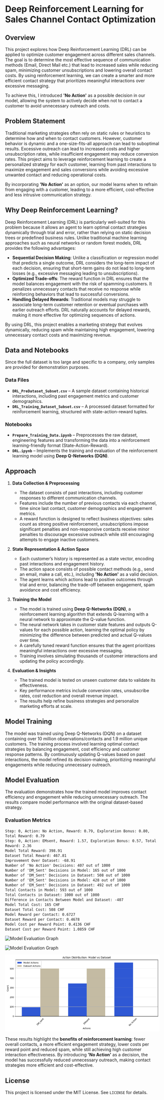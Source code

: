 # Deep Reinforcement Learning for Sales Channel Contact Optimization

## Overview

This project explores how Deep Reinforcement Learning (DRL) can be applied to optimize customer engagement across different sales channels. The goal is to determine the most effective sequence of communication methods (Email, Direct Mail etc.) that lead to increased sales while reducing spam, minimizing customer unsubscriptions and lowering overall contact costs. By using reinforcement learning, we can create a smarter and more efficient contact strategy that prioritizes meaningful interactions over excessive messaging. 

To achieve this, I introduced **'No Action'** as a possible decision in our model, allowing the system to actively decide when not to contact a customer to avoid unnecessary outreach and costs.

## Problem Statement

Traditional marketing strategies often rely on static rules or heuristics to determine how and when to contact customers. However, customer behavior is dynamic and a one-size-fits-all approach can lead to suboptimal results. Excessive outreach can lead to increased costs and higher unsubscription rates, while insufficient engagement may reduce conversion rates. This project aims to leverage reinforcement learning to create a personalized strategy for each customer, learning from past interactions to maximize engagement and sales conversions while avoiding excessive unwanted contact and reducing operational costs. 

By incorporating **'No Action'** as an option, our model learns when to refrain from engaging with a customer, leading to a more efficient, cost-effective and less intrusive communication strategy.

## Why Deep Reinforcement Learning?

Deep Reinforcement Learning (DRL) is particularly well-suited for this problem because it allows an agent to learn optimal contact strategies dynamically through trial and error, rather than relying on static decision trees or predefined business rules. Unlike traditional machine learning approaches such as neural networks or random forest models, DRL provides the following advantages:

- **Sequential Decision Making**: Unlike a classification or regression model that predicts a single outcome, DRL considers the long-term impact of each decision, ensuring that short-term gains do not lead to long-term losses (e.g., excessive messaging leading to unsubscriptions).
- **Optimized Trade-offs**: The reward function in DRL ensures that the model balances engagement with the risk of spamming customers. It penalizes unnecessary contacts that receive no response while reinforcing behaviors that lead to successful conversions.
- **Handling Delayed Rewards**: Traditional models may struggle to associate long-term customer retention or eventual purchases with earlier outreach efforts. DRL naturally accounts for delayed rewards, making it more effective for optimizing sequences of actions.

By using DRL, this project enables a marketing strategy that evolves dynamically, reducing spam while maintaining high engagement, lowering unnecessary contact costs and maximizing revenue.

## Data and Notebooks

Since the full dataset is too large and specific to a company, only samples are provided for demonstration purposes.

### Data Files
- **`DRL_PreDataset_Subset.csv`** – A sample dataset containing historical interactions, including past engagement metrics and customer demographics.
- **`DRL_Training_Dataset_Subset.csv`** – A processed dataset formatted for reinforcement learning, structured with state-action-reward tuples.

### Notebooks
- **`Prepare_Training_Data.ipynb`** – Preprocesses the raw dataset, engineering features and transforming the data into a reinforcement learning-friendly format (State-Action-Reward).
- **`DRL.ipynb`** – Implements the training and evaluation of the reinforcement learning model using **Deep Q-Networks (DQN)**.


## Approach

1. **Data Collection & Preprocessing**

   - The dataset consists of past interactions, including customer responses to different communication channels.
   - Features include the number of previous contacts via each channel, time since last contact, customer demographics and engagement metrics.
   - A reward function is designed to reflect business objectives: sales count as strong positive reinforcement, unsubscriptions impose significant penalties and non-responsive contacts receive minor penalties to discourage excessive outreach while still encouraging attempts to engage inactive customers.

2. **State Representation & Action Space**

   - Each customer’s history is represented as a state vector, encoding past interactions and engagement history.
   - The action space consists of possible contact methods (e.g., send an email, make a call, etc.), including **'No Action'** as a valid decision.
   - The agent learns which actions lead to positive outcomes through trial and error, balancing the trade-off between engagement, spam avoidance and cost efficiency.

3. **Training the Model**

   - The model is trained using **Deep Q-Networks (DQN)**, a reinforcement learning algorithm that extends Q-learning with a neural network to approximate the Q-value function.
   - The neural network takes in customer state features and outputs Q-values for each possible action, learning the optimal policy by minimizing the difference between predicted and actual Q-values over time.
   - A carefully tuned reward function ensures that the agent prioritizes meaningful interactions over excessive messaging.
   - Training involves simulating thousands of customer interactions and updating the policy accordingly.

4. **Evaluation & Insights**

   - The trained model is tested on unseen customer data to validate its effectiveness.
   - Key performance metrics include conversion rates, unsubscribe rates, cost reduction and overall revenue impact.
   - The results help refine business strategies and personalize marketing efforts at scale.

## Model Training

The model was trained using Deep Q-Networks (DQN) on a dataset containing over 10 million observations/contacts and 1.9 million unique customers. The training process involved learning optimal contact strategies by balancing engagement, cost efficiency and customer response patterns. By continuously updating Q-values based on past interactions, the model refined its decision-making, prioritizing meaningful engagements while reducing unnecessary outreach.

## Model Evaluation

The evaluation demonstrates how the trained model improves contact efficiency and engagement while reducing unnecessary outreach. The results compare model performance with the original dataset-based strategy.

### Evaluation Metrics
```
Step: 0, Action: No Action, Reward: 0.79, Exploration Bonus: 0.80, Total Reward: 0.79
Step: 0, Action: EMsent, Reward: 1.57, Exploration Bonus: 0.57, Total Reward: 2.36
Model Total Reward: 398.91
Dataset Total Reward: 467.81
Improvement Over Dataset: -68.91
Number of 'No Action' Decisions: 407 out of 1000
Number of 'DM_Sent' Decisions in Model: 165 out of 1000
Number of 'DM_Sent' Decisions in Dataset: 508 out of 1000
Number of 'EM_Sent' Decisions in Model: 428 out of 1000
Number of 'EM_Sent' Decisions in Dataset: 492 out of 1000
Total Contacts in Model: 593 out of 1000
Total Contacts in Dataset: 1000 out of 1000
Difference in Contacts Between Model and Dataset: -407
Model Total Cost: 165 CHF
Dataset Total Cost: 508 CHF
Model Reward per Contact: 0.6727
Dataset Reward per Contact: 0.4678
Model Cost per Reward Point: 0.4136 CHF
Dataset Cost per Reward Point: 1.0859 CHF
```

![Model Evaluation Graph](images/ModelVsDatase.png)

![Model Evaluation Graph](images/ModelVsDatase_2.png)

![Model Evaluation Graph](images/ModelVsDataset_3.png)


These results highlight the **benefits of reinforcement learning**: fewer overall contacts, a more efficient engagement strategy, lower costs per reward point and reduced spam, while still achieving high customer interaction effectiveness. By introducing **'No Action'** as a decision, the model has successfully reduced unnecessary outreach, making contact strategies more efficient and cost-effective.

## License

This project is licensed under the MIT License. See `LICENSE` for details.

